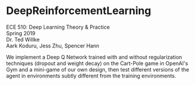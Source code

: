 # DeepReinforcementLearning
ECE 510: Deep Learning Theory & Practice  
Spring 2019  
Dr. Ted Willke  
Aark Koduru, Jess Zhu, Spencer Hann  

We implement a Deep Q Network trained with and without regularization techniques (dropout and weight decay) on the Cart-Pole game in OpenAI's Gym and a mini-game of our own design, then test different versions of the agent in environments subtly different from the training environments.

